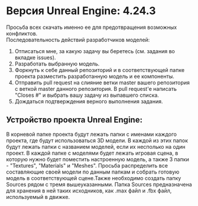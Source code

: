 # Версия Unreal Engine: 4.24.3
Просьба всех скачать именно ее для предотвращения возможных конфликтов.  
Последовательность действий разработчиков моделей:
1) Отписаться мне, за какую задачу вы беретесь (см. задания во вкладке issues).
2) Разработать выбранную модель.
3) Форкнуть к себе данный репозиторий и в соответствующей папке проекта разместить разработанную модель и ее компоненты.
4) Отправить pull request на слияние ветки master вашего репозитория с веткой master данного репозитория. В pull request'e написать "Closes #" и выбрать вашу задачу из выпавшего списка.
5) Дождаться подтверждения верного выполнения задания.
## Устройство проекта Unreal Engine:  
В корневой папке проекта будут лежать папки с именами каждого проекта, где будут использоваться 3D модели. В каждой из этих папок будут лежать папки с названием моделей, если их несполько на один проект. В каждой папке с моделями будет лежать игровая сцена, в которую нужно будет поместить настроенную модель, а также 3 папки - "Textures", "Materials" и "Meshes". Просьба распределить все составляющие своей модели по данным папкам и собрать готовую модель в соответствующей сцене.Также необходимо создать папку Sources рядом с тремя вышеуказанными. Папка Sources предназначена для хранения в ней таких исходников, как .max файл и .fbx файл, используемый в движке.
